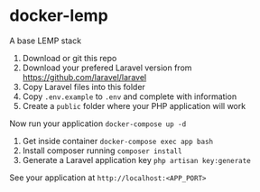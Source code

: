 # docker-lemp
A base LEMP stack

1. Download or git this repo
1. Download your prefered Laravel version from https://github.com/laravel/laravel
1. Copy Laravel files into this folder
1. Copy `.env.example` to `.env` and complete with information
1. Create a `public` folder where your PHP application will work

Now run your application `docker-compose up -d`
1. Get inside container `docker-compose exec app bash`
1. Install composer running `composer install`
1. Generate a Laravel application key `php artisan key:generate`

See your application at `http://localhost:<APP_PORT>`

